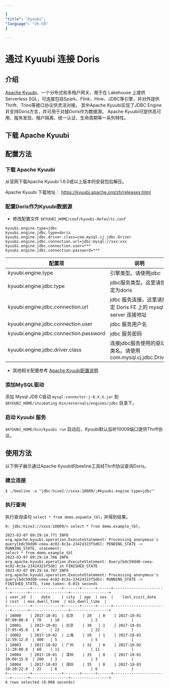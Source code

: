 ```yaml
---

{
"title": "Kyuubi",
"language": "zh-CN"
}

---
```


<!--
Licensed to the Apache Software Foundation (ASF) under one
or more contributor license agreements.  See the NOTICE file
distributed with this work for additional information
regarding copyright ownership.  The ASF licenses this file
to you under the Apache License, Version 2.0 (the
"License"); you may not use this file except in compliance
with the License.  You may obtain a copy of the License at

  http://www.apache.org/licenses/LICENSE-2.0

Unless required by applicable law or agreed to in writing,
software distributed under the License is distributed on an
"AS IS" BASIS, WITHOUT WARRANTIES OR CONDITIONS OF ANY
KIND, either express or implied.  See the License for the
specific language governing permissions and limitations
under the License.
-->

# 通过 Kyuubi 连接 Doris

## 介绍

[Apache Kyuubi](https://kyuubi.apache.org/)，一个分布式和多租户网关，用于在 Lakehouse 上提供 Serverless
SQL，可连接包括Spark、Flink、Hive、JDBC等引擎，并对外提供Thrift、Trino等接口协议供灵活对接。
其中Apache Kyuubi实现了JDBC Engine并支持Doris方言，并可用于对接Doris作为数据源。
Apache Kyuubi可提供高可用、服务发现、租户隔离、统一认证、生命周期等一系列特性。

## 下载 Apache Kyuubi

## 配置方法

### 下载 Apache Kyuubi

从官网下载Apache Kyuubi 1.6.0或以上版本的安装包后解压。

Apache Kyuubi 下载地址： <https://kyuubi.apache.org/zh/releases.html>

### 配置Doris作为Kyuubi数据源

- 修改配置文件 `$KYUUBI_HOME/conf/kyuubi-defaults.conf`

```properties
kyuubi.engine.type=jdbc
kyuubi.engine.jdbc.type=doris
kyuubi.engine.jdbc.driver.class=com.mysql.cj.jdbc.Driver
kyuubi.engine.jdbc.connection.url=jdbc:mysql://xxx:xxx
kyuubi.engine.jdbc.connection.user=***
kyuubi.engine.jdbc.connection.password=***
```

| 配置项                                    | 说明                                            |
|----------------------------------------|-----------------------------------------------|
| kyuubi.engine.type                     | 引擎类型。请使用jdbc                                  |
| kyuubi.engine.jdbc.type                | jdbc服务类型。这里请指定为doris                          |
| kyuubi.engine.jdbc.connection.url      | jdbc 服务连接。这里请指定 Doris FE 上的 mysql server 连接地址 |
| kyuubi.engine.jdbc.connection.user     | jdbc 服务用户名                                    |
| kyuubi.engine.jdbc.connection.password | jdbc 服务密码                                     |
| kyuubi.engine.jdbc.driver.class        | 连接jdbc服务使用的驱动类名。请使用com.mysql.cj.jdbc.Driver   |

- 其他相关配置参考 [Apache Kyuubi配置说明](https://kyuubi.readthedocs.io/en/master/deployment/settings.html)

### 添加MySQL驱动

添加 Mysql JDB C驱动 `mysql-connector-j-8.X.X.jar` 到 `$KYUUBI_HOME/incubating-bin/externals/engines/jdbc` 目录下。

### 启动 Kyuubi 服务

`$KYUUBI_HOME/bin/kyuubi run`
启动后，Kyuubi默认监听10009端口提供Thrift协议。

## 使用方法

以下例子展示通过Apache Kyuubi的beeline工具经Thrift协议查询Doris。

### 建立连接

```shell
$ ./beeline -u "jdbc:hive2://xxxx:10009/;#kyuubi.engine.type=jdbc"`
```

### 执行查询

执行查询语句 `select * from demo.expamle_tbl;` 并得到结果。

```shell
0: jdbc:hive2://xxxx:10009/> select * from demo.example_tbl;

2023-03-07 09:29:14.771 INFO org.apache.kyuubi.operation.ExecuteStatement: Processing anonymous's query[bdc59dd0-ceea-4c02-8c3a-23424323f5db]: PENDING_STATE -> RUNNING_STATE, statement:
select * from demo.example_tbl
2023-03-07 09:29:14.786 INFO org.apache.kyuubi.operation.ExecuteStatement: Query[bdc59dd0-ceea-4c02-8c3a-23424323f5db] in FINISHED_STATE
2023-03-07 09:29:14.787 INFO org.apache.kyuubi.operation.ExecuteStatement: Processing anonymous's query[bdc59dd0-ceea-4c02-8c3a-23424323f5db]: RUNNING_STATE -> FINISHED_STATE, time taken: 0.015 seconds
+----------+-------------+-------+------+------+------------------------+-------+-----------------+-----------------+
| user_id  |    date     | city  | age  | sex  |    last_visit_date     | cost  | max_dwell_time  | min_dwell_time  |
+----------+-------------+-------+------+------+------------------------+-------+-----------------+-----------------+
| 10000    | 2017-10-01  | 北京    | 20   | 0    | 2017-10-01 07:00:00.0  | 70    | 10              | 2               |
| 10001    | 2017-10-01  | 北京    | 30   | 1    | 2017-10-01 17:05:45.0  | 4     | 22              | 22              |
| 10002    | 2017-10-02  | 上海    | 20   | 1    | 2017-10-02 12:59:12.0  | 400   | 5               | 5               |
| 10003    | 2017-10-02  | 广州    | 32   | 0    | 2017-10-02 11:20:00.0  | 60    | 11              | 11              |
| 10004    | 2017-10-01  | 深圳    | 35   | 0    | 2017-10-01 10:00:15.0  | 200   | 3               | 3               |
| 10004    | 2017-10-03  | 深圳    | 35   | 0    | 2017-10-03 10:20:22.0  | 22    | 6               | 6               |
+----------+-------------+-------+------+------+------------------------+-------+-----------------+-----------------+
6 rows selected (0.068 seconds)
```
